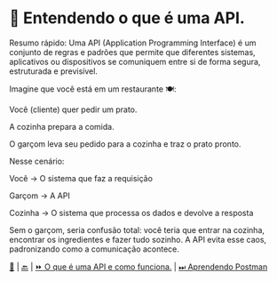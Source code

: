 # 📌 Entendendo o que é uma API.

Resumo rápido:
Uma API (Application Programming Interface) é um conjunto de regras e padrões que permite que diferentes sistemas, aplicativos ou dispositivos se comuniquem entre si de forma segura, estruturada e previsível.

Imagine que você está em um restaurante 🍽️:

Você (cliente) quer pedir um prato.

A cozinha prepara a comida.

O garçom leva seu pedido para a cozinha e traz o prato pronto.

Nesse cenário:

Você → O sistema que faz a requisição

Garçom → A API

Cozinha → O sistema que processa os dados e devolve a resposta

Sem o garçom, seria confusão total: você teria que entrar na cozinha, encontrar os ingredientes e fazer tudo sozinho.
A API evita esse caos, padronizando como a comunicação acontece.







[🏡](https://github.com/pcfelias65-code/Automation/blob/Introdu%C3%A7%C3%A3o/README.md)
  |  [🔙](https://github.com/pcfelias65-code/Automation/blob/Introdu%C3%A7%C3%A3o/README.md)
  |  [⏩ O que é uma API e como funciona.](https://github.com/pcfelias65-code/Automation/blob/Introdu%C3%A7%C3%A3o/0001%20-%20O%20que%20%C3%A9%20uma%20API%20e%20como%20Funciona.md)
  |  [⏭ Aprendendo Postman](https://github.com/pcfelias65-code/Automation/blob/Introdu%C3%A7%C3%A3o/1000%20-%20Aprendendo%20Postman.md)
